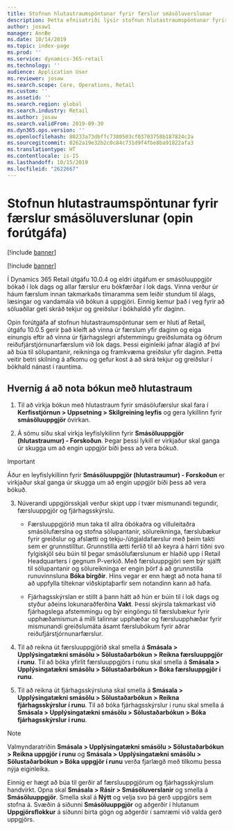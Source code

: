 ```yaml
---
title: Stofnun hlutastraumspöntunar fyrir færslur smásöluverslunar
description: Þetta efnisatriði lýsir stofnun hlutastraumspöntunar fyrir færslur smásöluverslunar í Microsoft Dynamics 365 Retail.
author: josaw1
manager: AnnBe
ms.date: 10/14/2019
ms.topic: index-page
ms.prod: ''
ms.service: dynamics-365-retail
ms.technology: ''
audience: Application User
ms.reviewer: josaw
ms.search.scope: Core, Operations, Retail
ms.custom: ''
ms.assetid: ''
ms.search.region: global
ms.search.industry: Retail
ms.author: josaw
ms.search.validFrom: 2019-09-30
ms.dyn365.ops.version: ''
ms.openlocfilehash: 80233a73dbffc7380503cf03703758b187824c2a
ms.sourcegitcommit: 0262a19e32b2c0c84c731d9f4fbe8ba91822afa3
ms.translationtype: HT
ms.contentlocale: is-IS
ms.lasthandoff: 10/15/2019
ms.locfileid: "2622667"
---
```

# <a name="trickle-feed-based-order-creation-for-retail-store-transactions-public-preview"></a>Stofnun hlutastraumspöntunar fyrir færslur smásöluverslunar (opin forútgáfa)

[!include [banner](includes/banner.md)]

[!include [banner](includes/preview-banner.md)]

Í Dynamics 365 Retail útgáfu 10.0.4 og eldri útgáfum er smásöluuppgjör bókað í lok dags og allar færslur eru bókfærðar í lok dags. Vinna verður úr háum færslum innan takmarkaðs tímaramma sem leiðir stundum til álags, læsingar og vandamála við bókun á uppgjöri. Einnig kemur það í veg fyrir að söluaðilar geti skráð tekjur og greiðslur í bókhaldið yfir daginn.

Opin forútgáfa af stofnun hlutastraumspöntunar sem er hluti af Retail, útgáfu 10.0.5 gerir það kleift að vinna úr færslum yfir daginn og eiga einungis eftir að vinna úr fjárhagslegri afstemmingu greiðslumáta og öðrum reiðufjárstjórnunarfærslum við lok dags. Þessi eiginleiki jafnar álagið af því að búa til sölupantanir, reikninga og framkvæma greiðslur yfir daginn. Þetta veitir betri skilning á afkomu og gefur kost á að skrá tekjur og greiðslur í bókhald nánast í rauntíma. 


## <a name="how-to-use-trickle-feed-based-posting"></a>Hvernig á að nota bókun með hlutastraum
  
1. Til að virkja bókun með hlutastraum fyrir smásölufærslur skal fara í **Kerfisstjórnun > Uppsetning > Skilgreining leyfis** og gera lykillinn fyrir **smásöluuppgjör** óvirkan.

2. Á sömu síðu skal virkja leyfislykilinn fyrir **Smásöluuppgjör (hlutastraumur) - Forskoðun**. Þegar þessi lykill er virkjaður skal ganga úr skugga um að engin uppgjör bíði þess að vera bókuð. 

> [!Important]
> Áður en leyfislykillinn fyrir **Smásöluuppgjör (hlutastraumur) - Forskoðun** er virkjaður skal ganga úr skugga um að engin uppgjör bíði þess að vera bókuð.

3. Núverandi uppgjörsskjali verður skipt upp í tvær mismunandi tegundir, færsluuppgjör og fjárhagsskýrslu.

      - Færsluuppgjörið mun taka til allra óbókaðra og villuleitaðra smásölufærslna og stofna sölupantanir, sölureikninga, færslubækur fyrir greiðslur og afslætti og tekju-/útgjaldafærslur með þeim takti sem er grunnstilltur. Grunnstilla ætti ferlið til að keyra á hárri tíðni svo fylgiskjöl séu búin til þegar smásölufærslunum er hlaðið upp í Retail Headquarters í gegnum P-verkið. Með færsluuppgjöri sem býr sjálft til sölupantanir og sölureikninga er engin þörf á að grunnstilla runuvinnsluna **Bóka birgðir**. Hins vegar er enn hægt að nota hana til að uppfylla tilteknar viðskiptaþarfir sem notandinn kann að hafa.  
      
     - Fjárhagsskýrslan er stillt á þann hátt að hún er búin til í lok dags og styður aðeins lokunaraðferðina **Vakt**. Þessi skýrsla takmarkast við fjárhagslega afstemmingu og býr eingöngu til færslubækur fyrir upphæðamismun á milli talinnar upphæðar og færsluupphæðar fyrir mismunandi greiðslumáta ásamt færslubókum fyrir aðrar reiðufjárstjórnunarfærslur.   

4. Til að reikna út færsluuppgjörið skal smella á **Smásala > Upplýsingatækni smásölu > Sölustaðarbókun > Reikna færsluuppgjör í runu**. Til að bóka yfirlit færsluuppgjörs í runu skal smella á **Smásala > Upplýsingatækni smásölu > Sölustaðarbókun > Bóka færsluuppgjör í runu**.

5. Til að reikna út fjárhagsskýrsluna skal smella á **Smásala > Upplýsingatækni smásölu > Sölustaðarbókun > Reikna fjárhagsskýrslur í runu**. Til að bóka fjárhagsskýrslur í runu skal smella á **Smásala > Upplýsingatækni smásölu > Sölustaðarbókun > Bóka fjárhagsskýrslur í runu**.

> [!NOTE]
> Valmyndaratriðin **Smásala > Upplýsingatækni smásölu > Sölustaðarbókun > Reikna uppgjör í runu** og **Smásala > Upplýsingatækni smásölu > Sölustaðarbókun > Bóka uppgjör í runu** verða fjarlægð með tilkomu þessa nýja eiginleika.

Einnig er hægt að búa til gerðir af færsluuppgjörum og fjárhagsskýrslum handvirkt. Opna skal **Smásala > Rásir > Smásöluverslanir** og smella á **Smásöluuppgjör**. Smella skal á **Nýtt** og velja svo þá gerð uppgjörs sem stofna á. Svæðin á síðunni **Smásöluuppgjör** og aðgerðir í hlutanum **Uppgjörsflokkur** á síðunni birta gögn og aðgerðir í samræmi við valda gerð uppgjörs.
